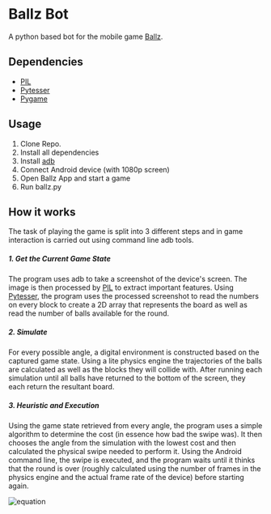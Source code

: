 # Ballz Bot

A python based bot for the mobile game [Ballz](https://play.google.com/store/apps/details?id=com.ketchapp.ballz).

## Dependencies
* [PIL](http://www.pythonware.com/products/pil/)
* [Pytesser](https://pypi.python.org/pypi/PyTesser)
* [Pygame](https://www.pygame.org/)

## Usage
1. Clone Repo.
2. Install all dependencies
3. Install [adb](https://developer.android.com/studio/command-line/adb.html)
4. Connect Android device (with 1080p screen)
5. Open Ballz App and start a game
6. Run ballz.py

## How it works
The task of playing the game is split into 3 different steps and in game
interaction is carried out using command line adb tools.
##### 1. Get the Current Game State
The program uses adb to take a screenshot of the device's screen. The image is then processed by [PIL](http://www.pythonware.com/products/pil/) to extract important features. Using [Pytesser](https://pypi.python.org/pypi/PyTesser), the program uses the processed screenshot to read the numbers on every block to create a 2D array that represents the board as well as read the number of balls available for the round.
##### 2. Simulate
For every possible angle, a digital environment is constructed based on the captured game state. Using a lite physics engine the trajectories of the balls are calculated as well as the blocks they will collide with. After running each simulation until all balls have returned to the bottom of the screen, they each return the resultant board.
##### 3. Heuristic and Execution
Using the game state retrieved from every angle, the program uses a simple algorithm to determine the cost (in essence how bad the swipe was). It then chooses the angle from the simulation with the lowest cost and then calculated the physical swipe needed to perform it. Using the Android command line, the swipe is executed, and the program waits until it thinks that the round is over (roughly calculated using the number of frames in the physics engine and the actual frame rate of the device) before starting again.

![equation](http://www.sciweavers.org/upload/Tex2Img_1493423442/render.png)
